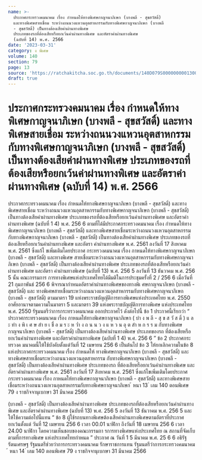 ```yaml
---
name: >-
  ประกาศกระทรวงคมนาคม เรื่อง กำหนดให้ทางพิเศษกาญจนาภิเษก (บางพลี - สุขสวัสดิ์)
  และทางพิเศษสายเชื่อม ระหว่างถนนวงแหวนอุตสาหกรรมกับทางพิเศษกาญจนาภิเษก (บางพลี
  - สุขสวัสดิ์) เป็นทางต้องเสียค่าผ่านทางพิเศษ
  ประเภทของรถที่ต้องเสียหรือยกเว้นค่าผ่านทางพิเศษ และอัตราค่าผ่านทางพิเศษ
  (ฉบับที่ 14) พ.ศ. 2566
date: '2023-03-31'
category: ง พิเศษ
volume: 140
section: 79
page: 13
source: 'https://ratchakitcha.soc.go.th/documents/140D079S0000000001300.pdf'
draft: true
---
```


# ประกาศกระทรวงคมนาคม เรื่อง กำหนดให้ทางพิเศษกาญจนาภิเษก (บางพลี - สุขสวัสดิ์) และทางพิเศษสายเชื่อม ระหว่างถนนวงแหวนอุตสาหกรรมกับทางพิเศษกาญจนาภิเษก (บางพลี - สุขสวัสดิ์) เป็นทางต้องเสียค่าผ่านทางพิเศษ ประเภทของรถที่ต้องเสียหรือยกเว้นค่าผ่านทางพิเศษ และอัตราค่าผ่านทางพิเศษ (ฉบับที่ 14) พ.ศ. 2566

ประกาศกระทรวงคมนาคม เรื่อง กำหนดให้ทางพิเศษกาญจนาภิเษก (บางพลี - สุขสวัสดิ์) และทางพิเศษสายเชื่อม ระหว่างถนนวงแหวนอุตสาหกรรมกับทางพิเศษกาญจนาภิเษก (บางพลี - สุขสวัสดิ์) เป็นทางต้องเสียค่าผ่านทางพิเศษ ประเภทของรถที่ต้องเสียหรือยกเว้นค่าผ่านทางพิเศษ และอัตราค่าผ่านทางพิเศษ (ฉบับที่ 1 4) พ.ศ. 256 6 ตามที่ได้มีประกาศกระทรวงคมนาคม เรื่อง กำหนดให้ทางพิเศษกาญจนาภิเษก (บางพลี - สุขสวัสดิ์) และทางพิเศษสายเชื่อมระหว่างถนนวงแหวนอุตสาหกรรมกับทางพิเศษกาญจนาภิเษก (บางพลี - สุขสวัสดิ์) เป็นทางต้องเสียค่าผ่านทางพิเศษ ประเภทของรถที่ต้องเสียหรือยกเว้นค่าผ่านทางพิเศษ และอัตรา ค่าผ่านทางพิเศษ พ.ศ. 2561 ลงวันที่ 17 สิงหาคม พ.ศ. 2561 ซึ่งแก้ไ ขเพิ่มเติมโดยประกาศ กระทรวงคมนาคม เรื่อง กาหนดให้ทางพิเศษกาญจนาภิเษก (บางพลี - สุขสวัสดิ์) และทางพิเศษ สายเชื่อมระหว่างถนนวงแหวนอุตสาหกรรมกับทางพิเศษกาญจนาภิเษก (บางพลี - สุขสวัสดิ์) เป็นทางต้องเสียค่าผ่านทางพิเศษ ประเภทของรถที่ต้องเสียหรือยกเว้นค่า ผ่านทางพิเศษ และอัตรา ค่าผ่านทางพิเศษ (ฉบับที่ 13) พ.ศ. 256 5 ลงวันที่ 13 ธันวาคม พ.ศ. 256 5 นั้น คณะกรรมการ การทางพิเศษแห่งประเทศไทยได้มีมติในการประชุมครั้งที่ 2 / 256 6 เมื่อวันที่ 21 กุมภาพันธ์ 256 6 พิจารณากำหนดอัตราค่าผ่านทางพิเศษของทางพิเ ศษกาญจนาภิเษก (บางพลี - สุขสวัสดิ์) และ ทางพิเศษสายเชื่อมระหว่างถนนวงแหวนอุตสาหกรรมกับทางพิเศษกาญจนาภิเษก (บางพลี - สุขสวัสดิ์) ตามมาตรา 19 แห่งพระราชบัญญัติการทางพิเศษแห่งประเทศไทย พ.ศ. 2550 อาศัยอานาจตามความในมาตรา 5 และมาตรา 39 แห่งพระราชบัญญัติการทางพิเศษ แห่งประเทศไทย พ.ศ. 2550 รัฐมนตรีว่าการกระทรวงคมนาคม ออกประกาศไว้ ดังต่อไปนี้ ข้อ 1 ประกาศนี้เรียกว่า “ ประกาศกระทรวงคมนาคม เรื่อง กาหนดให้ทางพิเศษกาญจนาภิเษก ( บำ ง พ ลี - สุ ข ส วั ส ดิ์ ) แ ล ะ ทำ ง พิ เ ศ ษ สำ ย เ ชื่ อ ม ร ะ ห ว่ำ ง ถ น น ว ง แ ห ว น อุ ต สำ ห ก ร ร ม กับทางพิเศษกาญจนาภิเษก (บางพลี - สุขสวัสดิ์) เป็นทางต้องเสียค่าผ่านทางพิเศษ ประเภทของรถ ที่ต้องเสียหรือยกเว้นค่าผ่านทางพิเศษ และอัตราค่าผ่านทางพิเศษ (ฉบับที่ 1 4) พ.ศ. 256 6 ” ข้อ 2 ประกาศกระทรวงค มนาคมนี้ให้ใช้บังคับตั้งแต่วันที่ 12 เมษายน 256 6 เป็นต้นไป ข้อ 3 ให้ยกเลิกความในข้อ 8 แห่งประกาศกระทรวงคมนาคม เรื่อง กำหนดให้ ทางพิเศษกาญจนาภิเษก (บางพลี - สุขสวัสดิ์) และทางพิเศษสายเชื่อมระหว่างถนนวงแหวนอุตสาหกรรม กับทางพิเศษกาญจนาภิเษก (บางพลี - สุขสวัสดิ์) เป็นทางต้องเสียค่าผ่านทางพิเศษ ประเภทของรถ ที่ต้องเสียหรือยกเว้นค่าผ่านทางพิเศษ และอัตราค่าผ่านทางพิเศษ พ.ศ. 2561 ลงวันที่ 17 สิงหาคม พ.ศ. 2561 ซึ่งแก้ไขเพิ่มเติมโดยประกาศกระทรวงคมนาคม เรื่อง กาหนดให้ทางพิเศษกาญจนาภิเษก (บางพลี - สุขสวัสดิ์) และทางพิเศษสายเชื่อมระหว่างถนนวงแหวนอุตสาหกรรมกับทางพิเศษกาญจนาภิเษก ้ หนา 13 ่ เลม 140 ตอนพิเศษ 79 ง ราชกิจจานุเบกษา 31 มีนาคม 2566

(บางพลี - สุขสวัสดิ์) เป็นทางต้องเสียค่าผ่านทางพิเศษ ประเภทของรถที่ต้องเสียหรือยกเว้นค่าผ่านทางพิเศษ และอัตราค่าผ่านทางพิเศษ (ฉบับที่ 13) พ.ศ. 256 5 ลงวันที่ 13 ธันวาคม พ.ศ. 256 5 และให้ใช้ความต่อไปนี้แทน “ ข้อ 8 ผู้ใช้รถบนทางพิเศษต้องเสียค่าผ่านทางพิเศษตามอัตราที่ประกาศ ยกเว้นตั้งแต่ วันที่ 12 เมษายน 256 6 เวลา 00.01 นาฬิกา ถึงวันที่ 18 เมษายน 256 6 เวลา 24.00 นาฬิกา โดยความเห็นชอบของคณะกรรมกา รการทางพิเศษแห่งประเทศไทย ณ สถานที่จัดเก็บตามที่การทางพิเศษ แห่งประเทศไทยกำหนด ” ประกาศ ณ วันที่ 1 5 มีนาคม พ.ศ. 25 6 6 อธิรัฐ รัตนเศรษฐ รัฐมนตรีช่วยว่าการกระทรวงคมนาคม รักษาราชการแทน รัฐมนตรีว่าการกระทรวงคมนาคม ้ หนา 14 ่ เลม 140 ตอนพิเศษ 79 ง ราชกิจจานุเบกษา 31 มีนาคม 2566
